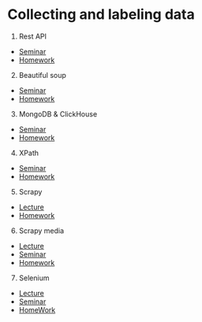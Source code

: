 # Collecting and labeling data

1. Rest API
- [Seminar](https://github.com/allseenn/api/tree/main/01.Seminar)
- [Homework](https://github.com/allseenn/api/tree/main/01.Tasks)
2. Beautiful soup
- [Seminar](https://github.com/allseenn/api/tree/main/02.Seminar)
- [Homework](https://github.com/allseenn/api/tree/main/02.Tasks)
3. MongoDB & ClickHouse
- [Seminar](https://github.com/allseenn/api/tree/main/03.Seminar)
- [Homework](https://github.com/allseenn/api/tree/main/03.Tasks)
4. XPath
- [Seminar](https://github.com/allseenn/api/tree/main/04.Seminar)
- [Homework](https://github.com/allseenn/api/tree/main/04.Tasks)
5. Scrapy
- [Lecture](https://github.com/allseenn/api/tree/main/05.Lecture)
- [Homework](https://github.com/allseenn/api/tree/main/05.Tasks)
6. Scrapy media
- [Lecture](https://github.com/allseenn/api/tree/main/06.Lecture)
- [Seminar](https://github.com/allseenn/api/tree/main/06.Seminar)
- [Homework](https://github.com/allseenn/api/tree/main/06.Tasks)
7. Selenium
- [Lecture](https://github.com/allseenn/api/tree/main/07.Lecture)
- [Seminar](https://github.com/allseenn/api/tree/main/07.Seminar)
- [HomeWork](https://github.com/allseenn/api/tree/main/07.Tasks)
